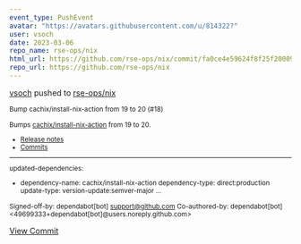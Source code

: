 ```yaml
---
event_type: PushEvent
avatar: "https://avatars.githubusercontent.com/u/814322?"
user: vsoch
date: 2023-03-06
repo_name: rse-ops/nix
html_url: https://github.com/rse-ops/nix/commit/fa0ce4e59624f8f25f200090c78a1272583f8e5f
repo_url: https://github.com/rse-ops/nix
---
```


<a href='https://github.com/vsoch' target='_blank'>vsoch</a> pushed to <a href='https://github.com/rse-ops/nix' target='_blank'>rse-ops/nix</a>

<small>Bump cachix/install-nix-action from 19 to 20 (#18)

Bumps [cachix/install-nix-action](https://github.com/cachix/install-nix-action) from 19 to 20.
- [Release notes](https://github.com/cachix/install-nix-action/releases)
- [Commits](https://github.com/cachix/install-nix-action/compare/v19...v20)

---
updated-dependencies:
- dependency-name: cachix/install-nix-action
  dependency-type: direct:production
  update-type: version-update:semver-major
...

Signed-off-by: dependabot[bot] <support@github.com>
Co-authored-by: dependabot[bot] <49699333+dependabot[bot]@users.noreply.github.com></small>

<a href='https://github.com/rse-ops/nix/commit/fa0ce4e59624f8f25f200090c78a1272583f8e5f' target='_blank'>View Commit</a>